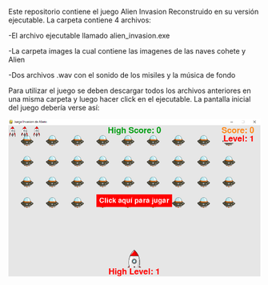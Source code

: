 Este repositorio contiene el juego Alien Invasion Reconstruido en su versión ejecutable. La carpeta contiene 4 archivos:

-El archivo ejecutable llamado alien_invasion.exe

-La carpeta images la cual contiene las imagenes de las naves cohete y Alien

-Dos archivos .wav con el sonido de los misiles y la música de fondo


Para utilizar el juego se deben descargar todos los archivos anteriores en una misma carpeta y luego hacer click en el ejecutable. La pantalla inicial del juego debería verse así:


![alt text](/AlienInvasion.png?raw=true "Imagen de Inicio del Juego")